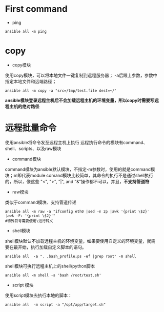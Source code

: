# First command
- ping
```
ansible all -m ping
```
# copy
- copy模块

使用copy模块，可以将本地文件一键复制到远程服务器； 
-a后跟上参数，参数中指定本地文件和远端路径；
```
ansible all -m copy -a "src=/tmp/test.file dest=~/"
```
**ansible模块登录远程主机后不会加载远程主机的环境变量，所以copy时需要写远程主机的绝对路径**
# 远程批量命令
使用ansible将命令发至远程主机上执行
远程执行命令的模块有command、shell、scripts、以及raw模块
- command模块

command模块为ansible默认模块，不指定-m参数时，使用的就是command模块；m即代表module
comand模块比较简单，其命令的执行不是通过shell执行的，所以，像这些 "<", ">", "|", and "&"操作都不可以，并且，**不支持管道符**

- raw模块

类似于command模块、支持管道传递
```vim
ansible all -m raw -a "ifconfig eth0 |sed -n 2p |awk '{print \$2}' |awk -F: '{print \$2}'"
#特殊符号需要使用\进行转义
```

- shell模块

shell模块默认不加载远程主机的环境变量，如果要使用自定义的环境变量，就需要在最开始，执行加载自定义脚本的语句。
```
ansible all  -a ". .bash_profile;ps -ef |grep root" -m shell
```
shell模块可执行远程主机上的shell/python脚本
```
ansible all -m shell -a 'bash /root/test.sh'
```
- script 模块

使用script模块去执行本地的脚本：
```
ansible all  -m script -a "/opt/app/target.sh"
```
